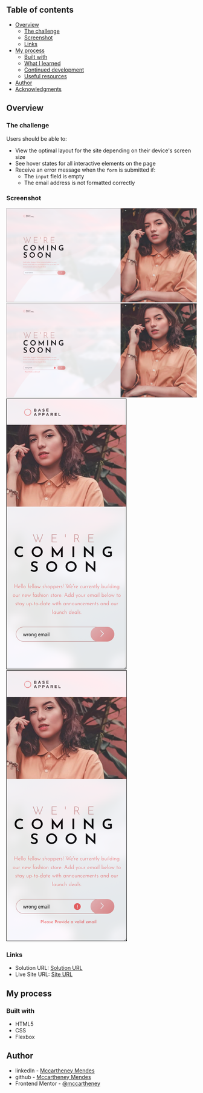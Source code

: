 ## Table of contents

- [Overview](#overview)
  - [The challenge](#the-challenge)
  - [Screenshot](#screenshot)
  - [Links](#links)
- [My process](#my-process)
  - [Built with](#built-with)
  - [What I learned](#what-i-learned)
  - [Continued development](#continued-development)
  - [Useful resources](#useful-resources)
- [Author](#author)
- [Acknowledgments](#acknowledgments)

## Overview

### The challenge

Users should be able to:

- View the optimal layout for the site depending on their device's screen size
- See hover states for all interactive elements on the page
- Receive an error message when the `form` is submitted if:
  - The `input` field is empty
  - The email address is not formatted correctly

### Screenshot

![](./screenShots/desktop.png)
![](./screenShots/desktop_active.png)
![](./screenShots/mobile.png)
![](./screenShots/mobile_active.png)

### Links

- Solution URL: [Solution URL](https://github.com/mccartheney/Base-Apparel-coming-soon-page)
- Live Site URL: [Site URL](https://cerulean-brigadeiros-5b7e48.netlify.app/)

## My process

### Built with

- HTML5
- CSS
- Flexbox

## Author

- linkedIn - [Mccartheney Mendes](https://www.linkedin.com/in/mccartheney-mendes-892709292/)
- github - [Mccartheney Mendes](https://github.com/mccartheney)
- Frontend Mentor - [@mccartheney](https://www.frontendmentor.io/profile/mccartheney)